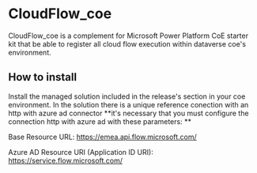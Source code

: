 # CloudFlow_coe

CloudFlow_coe is a complement for Microsoft Power Platform CoE starter kit that be able to register all cloud flow execution within dataverse coe's environment. 

## How to install

Install the managed solution included in the release's section in your coe environment. In the solution there is a unique reference conection with an http with azure ad connector
**it's necessary that you must configure the connection http with azure ad with these parameters: **

Base Resource URL: https://emea.api.flow.microsoft.com/

Azure AD Resource URI (Application ID URI): https://service.flow.microsoft.com/

